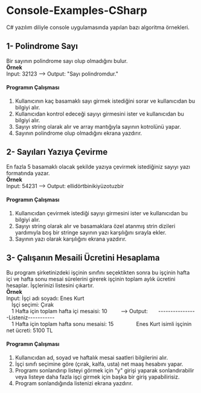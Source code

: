 # Console-Examples-CSharp

C# yazılım diliyle console uygulamasında yapılan bazı algoritma örnekleri.

## 1- Polindrome Sayı

Bir sayının polindrome sayı olup olmadığını bulur.  
 **Örnek**  
Input: 32123  --> Output: "Sayı polindromdur."

#### Programın Çalışması

1. Kullanıcının kaç basamaklı sayı girmek istediğini sorar ve kullanıcıdan bu bilgiyi alır.
2. Kullanıcıdan kontrol edeceği sayıyı girmesini ister ve kullanıcıdan bu bilgiyi alır.
3. Sayıyı string olarak alır ve array mantığıyla sayının kotrolünü yapar.
4. Sayının polindrome olup olmadığını ekrana yazdırır.

## 2- Sayıları Yazıya Çevirme

En fazla 5 basamaklı olacak şekilde yazıya çevirmek istediğiniz sayıyı yazı formatında yazar.  
 **Örnek**  
Input: 54231  --> Output: ellidörtbinikiyüzotuzbir

#### Programın Çalışması

1. Kullanıcıdan çevirmek istediği sayıyı girmesini ister ve kullanıcıdan bu bilgiyi alır.
2. Sayıyı string olarak alır ve basamaklara özel atanmış strin dizileri yardımıyla boş bir stringe sayının yazı karşılığını sırayla ekler.
3. Sayının yazı olarak karşılığını ekrana yazdırır.

## 3- Çalışanın Mesaili Ücretini Hesaplama

Bu program şirketinizdeki işçinin sınıfını seçektikten sonra bu işçinin hafta içi ve hafta sonu mesai sürelerini girerek işçinin toplam aylık ücretini hesaplar. İşçlerinizi listesini çıkartır.  
 **Örnek**  
Input: İşçi adı soyadı: Enes Kurt  
&emsp;İşçi seçimi: Çırak  
&emsp;1 Hafta için toplam hafta içi mesaisi: 10 &emsp;&emsp; --> Output:&emsp;&emsp;----------------Listeniz-----------  
&emsp;1 Hafta için toplam hafta sonu mesaisi: 15 &emsp;&emsp;&emsp;&emsp;Enes Kurt isimli işçinin net ücreti: 5100 TL

#### Programın Çalışması

1. Kullanıcıdan ad, soyad ve haftalık mesai saatleri bilgilerini alır.
2. İşçi sınıfı seçimine göre (çırak, kalfa, usta) net maaş hesabını yapar.
3. Programı sonlandırıp listeyi görmek için "y" girişi yaparak sonlandırabilir veya listeye daha fazla işçi girmek için başka bir giriş yapabilirisiz.
4. Program sonlandığında listenizi ekrana yazdırır.

